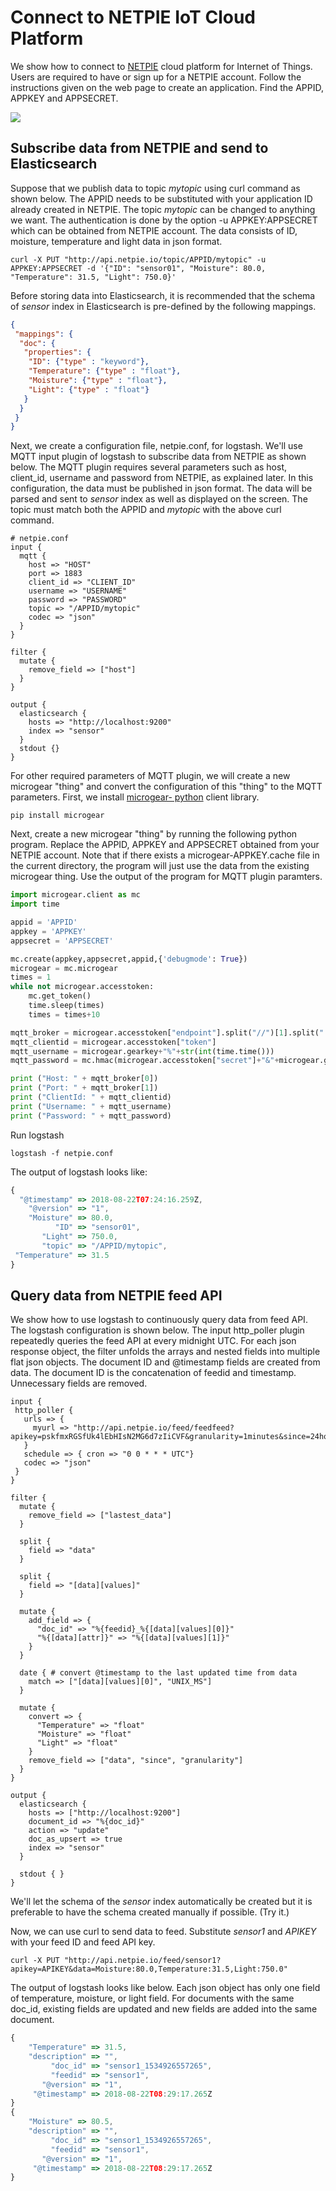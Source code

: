 # Connect to NETPIE IoT Cloud Platform
We show how to connect to [NETPIE](https://netpie.io/) cloud platform for Internet of Things. Users are required to have or sign up for a NETPIE account. Follow the instructions given on the web page to create an application. Find the APPID, APPKEY and APPSECRET.

<img src="netpie_appkey.png">

## Subscribe data from NETPIE and send to Elasticsearch
Suppose that we publish data to topic _mytopic_ using curl command as shown below. The APPID needs to be substituted with your application ID already created in NETPIE. The topic _mytopic_ can be changed to anything we want. The authentication is done by the option -u APPKEY:APPSECRET which can be obtained from NETPIE account. The data consists of ID, moisture, temperature and light data in json format.

```shell
curl -X PUT "http://api.netpie.io/topic/APPID/mytopic" -u APPKEY:APPSECRET -d '{"ID": "sensor01", "Moisture": 80.0, "Temperature": 31.5, "Light": 750.0}'
```

Before storing data into Elasticsearch, it is recommended that the schema of _sensor_ index in Elasticsearch is pre-defined by the following mappings.

```json
{
 "mappings": {
  "doc": {
   "properties": {
    "ID": {"type" : "keyword"},
    "Temperature": {"type" : "float"},
    "Moisture": {"type" : "float"},
    "Light": {"type" : "float"}
   }
  }
 }
}
```
Next, we create a configuration file, netpie.conf, for logstash.
We'll use MQTT input plugin of logstash to subscribe data from NETPIE as shown below. The MQTT plugin requires several parameters such as host, client_id, username and password from NETPIE, as explained later. In this configuration, the data must be published in json format. The data will be parsed and sent to _sensor_ index as well as displayed on the screen. The topic must match both the APPID and _mytopic_ with the above curl command.

```shell
# netpie.conf
input {
  mqtt {
    host => "HOST"
    port => 1883
    client_id => "CLIENT_ID"
    username => "USERNAME"
    password => "PASSWORD"
    topic => "/APPID/mytopic"
    codec => "json"
  }
}

filter {
  mutate {
    remove_field => ["host"]
  }
}

output {
  elasticsearch {
    hosts => "http://localhost:9200"
    index => "sensor"
  }
  stdout {}
}
```

For other required parameters of MQTT plugin, we will create a new microgear "thing" and convert the configuration of this "thing" to the MQTT parameters. First, we install [microgear- python](https://github.com/netpieio/microgear-python) client library.

```shell
pip install microgear
```

Next, create a new microgear "thing" by running the following python program. Replace the APPID, APPKEY and APPSECRET obtained from your NETPIE account. Note that if there exists a  microgear-APPKEY.cache file in the current directory, the program will just use the data from the existing microgear thing. Use the output of the program for MQTT plugin paramters.

```python
import microgear.client as mc
import time

appid = 'APPID'
appkey = 'APPKEY'
appsecret = 'APPSECRET'

mc.create(appkey,appsecret,appid,{'debugmode': True})
microgear = mc.microgear
times = 1
while not microgear.accesstoken:
    mc.get_token()
    time.sleep(times)
    times = times+10

mqtt_broker = microgear.accesstoken["endpoint"].split("//")[1].split(":")
mqtt_clientid = microgear.accesstoken["token"]
mqtt_username = microgear.gearkey+"%"+str(int(time.time()))
mqtt_password = mc.hmac(microgear.accesstoken["secret"]+"&"+microgear.gearsecret,microgear.accesstoken["token"]+"%"+mqtt_username)

print ("Host: " + mqtt_broker[0])
print ("Port: " + mqtt_broker[1])
print ("ClientId: " + mqtt_clientid)
print ("Username: " + mqtt_username)
print ("Password: " + mqtt_password)
```

Run logstash

```shell
logstash -f netpie.conf
```

The output of logstash looks like:
```javascript
{
  "@timestamp" => 2018-08-22T07:24:16.259Z,
    "@version" => "1",
    "Moisture" => 80.0,
          "ID" => "sensor01",
       "Light" => 750.0,
       "topic" => "/APPID/mytopic",
 "Temperature" => 31.5
}
```

## Query data from NETPIE feed API
We show how to use logstash to continuously query data from feed API. The logstash configuration is shown below. The input http_poller plugin repeatedly queries the feed API at every midnight UTC. For each  json response object, the filter unfolds the arrays and nested fields into multiple flat json objects. The document ID and @timestamp fields are created from data. The document ID is the concatenation of feedid and timestamp. Unnecessary fields are removed.

```shell
input {
 http_poller {
   urls => {
     myurl => "http://api.netpie.io/feed/feedfeed?apikey=pskfmxRGSfUk4lEbHIsN2MG6d7zIiCVF&granularity=1minutes&since=24hours"
   }
   schedule => { cron => "0 0 * * * UTC"}
   codec => "json"
 }
}

filter {
  mutate {
    remove_field => ["lastest_data"]
  }

  split {
    field => "data"
  }

  split {
    field => "[data][values]"
  }

  mutate {
    add_field => {
      "doc_id" => "%{feedid}_%{[data][values][0]}"
      "%{[data][attr]}" => "%{[data][values][1]}"
    }
  }

  date { # convert @timestamp to the last updated time from data
    match => ["[data][values][0]", "UNIX_MS"]
  }

  mutate {
    convert => {
      "Temperature" => "float"
      "Moisture" => "float"
      "Light" => "float"
    }
    remove_field => ["data", "since", "granularity"]
  }
}

output {
  elasticsearch {
    hosts => ["http://localhost:9200"]
    document_id => "%{doc_id}"
    action => "update"
    doc_as_upsert => true
    index => "sensor"
  }

  stdout { }
}
```
We'll let the schema of the _sensor_ index automatically be created but it is preferable to have the schema created manually if possible. (Try it.)

Now, we can use curl to send data to feed. Substitute _sensor1_ and _APIKEY_ with your feed ID and feed API key.

```shell
curl -X PUT "http://api.netpie.io/feed/sensor1?apikey=APIKEY&data=Moisture:80.0,Temperature:31.5,Light:750.0"
```

The output of logstash looks like below. Each json object has only one field of temperature, moisture, or light field. For documents with the same doc_id, existing fields are updated and new fields are added into the same document.

```javascript
{
    "Temperature" => 31.5,
    "description" => "",
         "doc_id" => "sensor1_1534926557265",
         "feedid" => "sensor1",
       "@version" => "1",
     "@timestamp" => 2018-08-22T08:29:17.265Z
}
{
    "Moisture" => 80.5,
    "description" => "",
         "doc_id" => "sensor1_1534926557265",
         "feedid" => "sensor1",
       "@version" => "1",
     "@timestamp" => 2018-08-22T08:29:17.265Z
}
```
